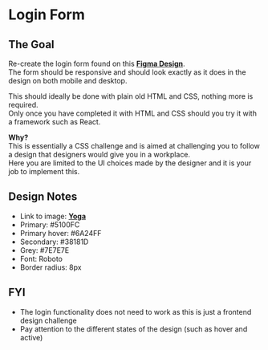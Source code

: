 # Login Form

## The Goal
Re-create the login form found on this **[Figma Design](https://www.figma.com/file/LEF7ICNXTMiDHlcMqbAWHp/Untitled?node-id=0%3A1)**.  
The form should be responsive and should look exactly as it does in the design on both mobile and desktop.  

This should ideally be done with plain old HTML and CSS, nothing more is required.  
Only once you have completed it with HTML and CSS should you try it with a framework such as React.  

**Why?**  
This is essentially a CSS challenge and is aimed at challenging you to follow a design that designers would give you in a workplace.  
Here you are limited to the UI choices made by the designer and it is your job to implement this.

## Design Notes

* Link to image: **[Yoga](https://unsplash.com/photos/f_-wc3QDFHA)**
* Primary: #5100FC
* Primary hover: #6A24FF
* Secondary: #38181D
* Grey: #7E7E7E
* Font: Roboto
* Border radius: 8px

## FYI
* The login functionality does not need to work as this is just a frontend design challenge
* Pay attention to the different states of the design (such as hover and active)
